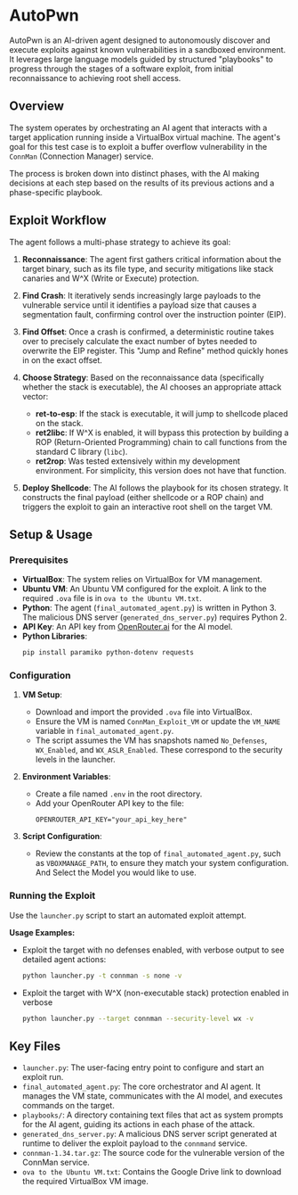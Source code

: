 # AutoPwn
AutoPwn is an AI-driven agent designed to autonomously discover and execute exploits against known vulnerabilities in a sandboxed environment. It leverages large language models guided by structured "playbooks" to progress through the stages of a software exploit, from initial reconnaissance to achieving root shell access.

## Overview

The system operates by orchestrating an AI agent that interacts with a target application running inside a VirtualBox virtual machine. The agent's goal for this test case is to exploit a buffer overflow vulnerability in the `ConnMan` (Connection Manager) service.

The process is broken down into distinct phases, with the AI making decisions at each step based on the results of its previous actions and a phase-specific playbook.

## Exploit Workflow

The agent follows a multi-phase strategy to achieve its goal:

1.  **Reconnaissance**: The agent first gathers critical information about the target binary, such as its file type, and security mitigations like stack canaries and W^X (Write or Execute) protection.

2.  **Find Crash**: It iteratively sends increasingly large payloads to the vulnerable service until it identifies a payload size that causes a segmentation fault, confirming control over the instruction pointer (EIP).

3.  **Find Offset**: Once a crash is confirmed, a deterministic routine takes over to precisely calculate the exact number of bytes needed to overwrite the EIP register. This "Jump and Refine" method quickly hones in on the exact offset.

4.  **Choose Strategy**: Based on the reconnaissance data (specifically whether the stack is executable), the AI chooses an appropriate attack vector:
    *   **ret-to-esp**: If the stack is executable, it will jump to shellcode placed on the stack.
    *   **ret2libc**: If W^X is enabled, it will bypass this protection by building a ROP (Return-Oriented Programming) chain to call functions from the standard C library (`libc`).
    *   **ret2rop**: Was tested extensively within my development environment. For simplicity, this version does not have that function. 

5.  **Deploy Shellcode**: The AI follows the playbook for its chosen strategy. It constructs the final payload (either shellcode or a ROP chain) and triggers the exploit to gain an interactive root shell on the target VM.

## Setup & Usage

### Prerequisites
*   **VirtualBox**: The system relies on VirtualBox for VM management.
*   **Ubuntu VM**: An Ubuntu VM configured for the exploit. A link to the required `.ova` file is in `ova to the Ubuntu VM.txt`.
*   **Python**: The agent (`final_automated_agent.py`) is written in Python 3. The malicious DNS server (`generated_dns_server.py`) requires Python 2.
*   **API Key**: An API key from [OpenRouter.ai](https://openrouter.ai/) for the AI model.
*   **Python Libraries**:
    ```bash
    pip install paramiko python-dotenv requests
    ```

### Configuration

1.  **VM Setup**:
    *   Download and import the provided `.ova` file into VirtualBox.
    *   Ensure the VM is named `ConnMan_Exploit_VM` or update the `VM_NAME` variable in `final_automated_agent.py`.
    *   The script assumes the VM has snapshots named `No_Defenses`, `WX_Enabled`, and `WX_ASLR_Enabled`. These correspond to the security levels in the launcher.

2.  **Environment Variables**:
    *   Create a file named `.env` in the root directory.
    *   Add your OpenRouter API key to the file:
        ```
        OPENROUTER_API_KEY="your_api_key_here"
        ```

3.  **Script Configuration**:
    *   Review the constants at the top of `final_automated_agent.py`, such as `VBOXMANAGE_PATH`, to ensure they match your system configuration. And Select the Model you would like to use. 

### Running the Exploit

Use the `launcher.py` script to start an automated exploit attempt.

**Usage Examples:**

*   Exploit the target with no defenses enabled, with verbose output to see detailed agent actions:
    ```bash
    python launcher.py -t connman -s none -v
    ```

*   Exploit the target with W^X (non-executable stack) protection enabled in verbose
    ```bash
    python launcher.py --target connman --security-level wx -v
    ```

## Key Files

*   `launcher.py`: The user-facing entry point to configure and start an exploit run.
*   `final_automated_agent.py`: The core orchestrator and AI agent. It manages the VM state, communicates with the AI model, and executes commands on the target.
*   `playbooks/`: A directory containing text files that act as system prompts for the AI agent, guiding its actions in each phase of the attack.
*   `generated_dns_server.py`: A malicious DNS server script generated at runtime to deliver the exploit payload to the `connmand` service.
*   `connman-1.34.tar.gz`: The source code for the vulnerable version of the ConnMan service.
*   `ova to the Ubuntu VM.txt`: Contains the Google Drive link to download the required VirtualBox VM image.
